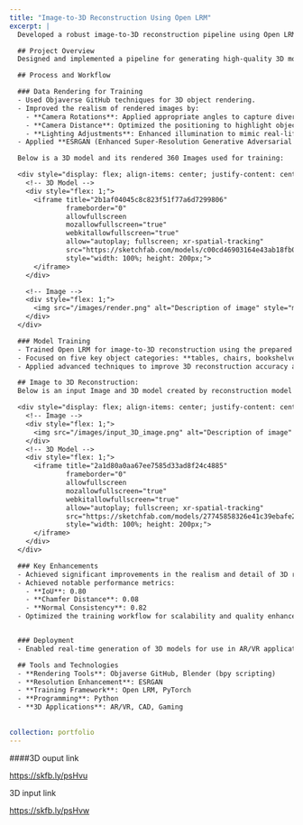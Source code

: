 ```yaml
---
title: "Image-to-3D Reconstruction Using Open LRM"
excerpt: |
  Developed a robust image-to-3D reconstruction pipeline using Open LRM, incorporating advanced data rendering techniques, enhanced image resolution with ESRGAN, and training models for realistic 3D object reconstruction.

  ## Project Overview
  Designed and implemented a pipeline for generating high-quality 3D models from 2D images using Open LRM. The solution involved custom data preparation, realistic rendering, and advanced training techniques.

  ## Process and Workflow

  ### Data Rendering for Training
  - Used Objaverse GitHub techniques for 3D object rendering.
  - Improved the realism of rendered images by:
    - **Camera Rotations**: Applied appropriate angles to capture diverse perspectives.
    - **Camera Distance**: Optimized the positioning to highlight object details.
    - **Lighting Adjustments**: Enhanced illumination to mimic real-life conditions.
  - Applied **ESRGAN (Enhanced Super-Resolution Generative Adversarial Network)** to upscale and refine rendered images, improving visual quality for training.

  Below is a 3D model and its rendered 360 Images used for training:

  <div style="display: flex; align-items: center; justify-content: center; gap: 20px;">
    <!-- 3D Model -->
    <div style="flex: 1;">
      <iframe title="2b1af04045c8c823f51f77a6d7299806"
              frameborder="0"
              allowfullscreen
              mozallowfullscreen="true"
              webkitallowfullscreen="true"
              allow="autoplay; fullscreen; xr-spatial-tracking"
              src="https://sketchfab.com/models/c00cd46903164e43ab18fb07f194bbf0/embed"
              style="width: 100%; height: 200px;">
      </iframe>
    </div>

    <!-- Image -->
    <div style="flex: 1;">
      <img src="/images/render.png" alt="Description of image" style="max-width: 100%; height: auto; max-height: 200px;">
    </div>
  </div>

  ### Model Training
  - Trained Open LRM for image-to-3D reconstruction using the prepared dataset.
  - Focused on five key object categories: **tables, chairs, bookshelves, beds, and sofas**.
  - Applied advanced techniques to improve 3D reconstruction accuracy and visual realism.

  ## Image to 3D Reconstruction:
  Below is an input Image and 3D model created by reconstruction model

  <div style="display: flex; align-items: center; justify-content: center; gap: 20px;">
    <!-- Image -->
    <div style="flex: 1;">
      <img src="/images/input_3D_image.png" alt="Description of image" style="max-width: 100%; height: auto; max-height: 200px;">
    </div>
    <!-- 3D Model -->
    <div style="flex: 1;">
      <iframe title="2a1d80a0aa67ee7585d33ad8f24c4885"
              frameborder="0"
              allowfullscreen
              mozallowfullscreen="true"
              webkitallowfullscreen="true"
              allow="autoplay; fullscreen; xr-spatial-tracking"
              src="https://sketchfab.com/models/27745858326e41c39ebafe2e99133cff/embed"
              style="width: 100%; height: 200px;">
      </iframe>
    </div>
  </div>

  ### Key Enhancements
  - Achieved significant improvements in the realism and detail of 3D reconstructions for furniture and household objects.
  - Achieved notable performance metrics:
    - **IoU**: 0.80  
    - **Chamfer Distance**: 0.08  
    - **Normal Consistency**: 0.82
  - Optimized the training workflow for scalability and quality enhancement.


  ### Deployment
  - Enabled real-time generation of 3D models for use in AR/VR applications, virtual staging, and game design.

  ## Tools and Technologies
  - **Rendering Tools**: Objaverse GitHub, Blender (bpy scripting)
  - **Resolution Enhancement**: ESRGAN
  - **Training Framework**: Open LRM, PyTorch
  - **Programming**: Python
  - **3D Applications**: AR/VR, CAD, Gaming
  
  
collection: portfolio
---
```



####3D ouput link

https://skfb.ly/psHvu


3D input link

https://skfb.ly/psHvw